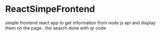 # ReactSimpeFrontend
simple frontend react app to get information from node js api and display them on the page , the seacrh done with qr code 
